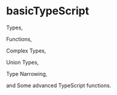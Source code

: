 # basicTypeScript
Types,

Functions,

Complex Types,

Union Types,

Type Narrowing,

and Some advanced TypeScript functions.
